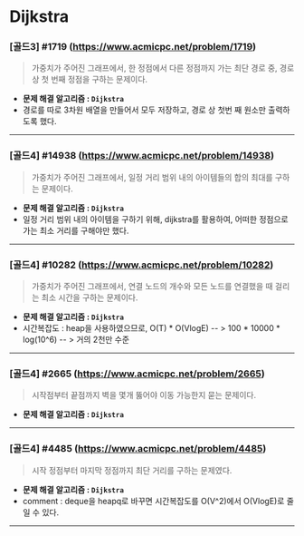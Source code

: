 # Dijkstra

### [골드3] #1719 (https://www.acmicpc.net/problem/1719)

> 가중치가 주어진 그래프에서, 한 정점에서 다른 정점까지 가는 최단 경로 중, 경로 상 첫 번째 정점을 구하는 문제이다.

* **문제 해결 알고리즘 : ```Dijkstra```**
* 경로를 따로 3차원 배열을 만들어서 모두 저장하고, 경로 상 첫번 째 원소만 출력하도록 했다.

---

### [골드4] #14938 (https://www.acmicpc.net/problem/14938)

> 가중치가 주어진 그래프에서, 일정 거리 범위 내의 아이템들의 합의 최대를 구하는 문제이다.

* **문제 해결 알고리즘 : ```Dijkstra```**
* 일정 거리 범위 내의 아이템을 구하기 위해, dijkstra를 활용하여, 어떠한 정점으로 가는 최소 거리를 구해야만 했다.

---

### [골드4] #10282 (https://www.acmicpc.net/problem/10282)

> 가중치가 주어진 그래프에서, 연결 노드의 개수와 모든 노드를 연결했을 때 걸리는 최소 시간을 구하는 문제이다.

* **문제 해결 알고리즘 : ```Dijkstra```**
* 시간복잡도 : heap을 사용하였으므로, O(T) * O(VlogE) -- > 100 * 10000 * log(10^6) -- > 거의 2천만 수준

---

### [골드4] #2665 (https://www.acmicpc.net/problem/2665)

> 시작점부터 끝점까지 벽을 몇개 뚫어야 이동 가능한지 묻는 문제이다.

* **문제 해결 알고리즘 : ```Dijkstra```**

---

### [골드4] #4485 (https://www.acmicpc.net/problem/4485)

> 시작 정점부터 마지막 정점까지 최단 거리를 구하는 문제였다.

* **문제 해결 알고리즘 : ```Dijkstra```**
* comment : deque을 heapq로 바꾸면 시간복잡도를 O(V^2)에서 O(VlogE)로 줄일 수 있다.

---

